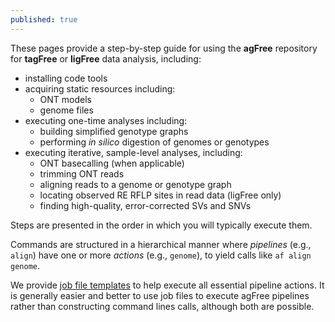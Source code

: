 ```yaml
---
published: true
---
```


These pages provide a step-by-step guide for using the **agFree** repository for 
**tagFree** or **ligFree** data analysis, including:

- installing code tools
- acquiring static resources including:
    - ONT models
    - genome files
- executing one-time analyses including:
    - building simplified genotype graphs
    - performing _in silico_ digestion of genomes or genotypes
- executing iterative, sample-level analyses, including:
    - ONT basecalling (when applicable)
    - trimming ONT reads
    - aligning reads to a genome or genotype graph
    - locating observed RE RFLP sites in read data (ligFree only)
    - finding high-quality, error-corrected SVs and SNVs

Steps are presented in the order in which you will typically execute them. 

Commands are structured in a hierarchical manner where _pipelines_ (e.g., `align`)
have one or more _actions_ (e.g., `genome`), to yield calls like `af align genome`.

We provide 
[job file templates](44_job-file-templates) 
to help execute all essential pipeline actions. 
It is generally easier and better to use job files to execute agFree pipelines
rather than constructing command lines calls, although both are possible.
